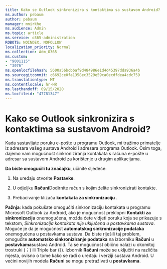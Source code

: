 ```yaml
---
title: Kako se Outlook sinkronizira s kontaktima sa sustavom Android?
ms.author: pebaum
author: pebaum
manager: mnirkhe
ms.audience: Admin
ms.topic: article
ms.service: o365-administration
ROBOTS: NOINDEX, NOFOLLOW
localization_priority: Normal
ms.collection: Adm_O365
ms.custom:
- "9001115"
- "3076"
ms.openlocfilehash: 5600a56bcbbaf9d484986e1d4d45397dda936a4b
ms.sourcegitcommit: c6692ce0fa1358ec3529e59ca0ecdfdea4cdc759
ms.translationtype: MT
ms.contentlocale: hr-HR
ms.lasthandoff: 09/15/2020
ms.locfileid: "47781347"
---
```

# <a name="how-does-outlook-sync-with-my-android-contacts"></a>Kako se Outlook sinkronizira s kontaktima sa sustavom Android?

Kada sastavljate poruku e-pošte u programu Outlook, mi tražimo primatelje iz adresara vašeg sustava Android i adresara programa Outlook. Osim toga, dajemo vam mogućnost sinkroniziranja kontakata s računa e-pošte u adresar sa sustavom Android za korištenje u drugim aplikacijama. 
 
**Da biste omogućili tu značajku**, učinite sljedeće:
 
1. Na uređaju otvorite **Postavke**.

2. U odjeljku **Računi**Dodirnite račun s kojim želite sinkronizirati kontakte.

3. Prebacivanje klizača **kontakata za sinkronizaciju** .
 
**Pažnja**: kada pokušate omogućiti sinkronizaciju kontakata u programu Microsoft Outlook za Android, ako je mogućnost preklopni **Kontakti za sinkronizaciju** onemogućena, možda ćete vidjeti poruku koja se prikazuje s tekstom, *Sinkronizacija kontakata nije uključena u postavkama sustava*. Moguće je da je mogućnost **automatskog sinkronizacije podataka** onemogućena u postavkama sustava. Da biste riješili taj problem, omogućite  **automatsko sinkroniziranje podataka** na izborniku  **Računi** u  **postavkama**sustava Android. Ta se mogućnost obično nalazi u okomitoj trostruki (⋮) ili Triple bar (⫼). Izbornik  **Računi** može se uključiti na različita mjesta, ovisno o tome kako se radi o uređaju i verziji sustava Android. U većini novijih modela **Računi** se mogu pretraživati u **postavkama**.
